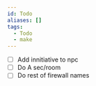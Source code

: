 ```yaml
---
id: Todo
aliases: []
tags:
  - Todo
  - make
---
```


- [ ] Add innitiative to npc
- [ ] Do A sec/room 
- [ ] Do rest of firewall names
